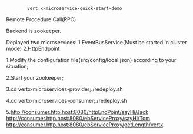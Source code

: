             vert.x-microservice-quick-start-demo
	
Remote Procedure Call(RPC)

Backend is zookeeper.

Deployed two microservices:
	1.EventBusService(Must be started in cluster mode)
	2.HttpEndpoint

1.Modify the configuration file(src/config/local.json) according to your situation;

2.Start your zookeeper;

3.cd vertx-microservices-provider;./redeploy.sh

4.cd vertx-microservices-consumer;./redeploy.sh

5.http://consumer.http.host:8080/httpEndPoint/sayHi/Jack
  http://consumer.http.host:8080/ebServiceProxy/sayHi/Tom
  http://consumer.http.host:8080/ebServiceProxy/getLength/vertx